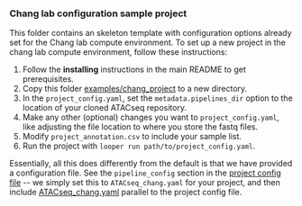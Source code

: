 ### Chang lab configuration sample project

This folder contains an skeleton template with configuration options already set for the Chang lab compute environment. To set up a new project in the chang lab compute environment, follow these instructions:

1. Follow the **installing** instructions in the main README to get prerequisites.
2. Copy this folder [examples/chang_project](examples/chang_project/) to a new directory.
3. In the `project_config.yaml`, set the `metadata.pipelines_dir` option to the location of your cloned ATACseq repository.
4. Make any other (optional) changes you want to `project_config.yaml`, like adjusting the file location to where you store the fastq files.
5. Modify `project_annotation.csv` to include your sample list.
6. Run the project with `looper run path/to/project_config.yaml`.

Essentially, all this does differently from the default is that we have provided a configuration file. See the `pipeline_config` section in the [project config file](examples/chang_project/project_config.yaml) -- we simply set this to `ATACseq_chang.yaml` for your project, and then include [ATACseq_chang.yaml](examples/chang_project/ATACseq_chang.yaml) parallel to the project config file.